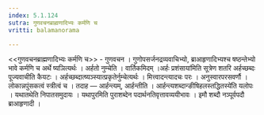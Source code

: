 ```yaml
---
index: 5.1.124
sutra: गुणवचनब्राह्मणादिभ्यः कर्मणि च
vritti: balamanorama

---
```

<<गुणवचनब्राह्मणादिभ्यः कर्मणि च>> - गुणवचन । गुणोपसर्जनद्रव्यवाचिभ्यो, ब्राआहृणादिभ्यश्च षष्ठन्तेभ्यो भावे कर्मणि च अर्थे ष्यञित्यर्थः । अर्हतो नुम्चेति । वार्तिकमिदम् ।अर्हः प्रशंसाया॑मिति सूत्रेण शतरि अर्हच्छब्दः पूज्यवाचीति कैयटः । अर्हच्छब्दात्ष्यञ्स्यात्प्रकृतेर्नुम्चेत्यर्थः । मित्त्वादन्त्यादचः परः । अनुस्वारपरसवर्णौ । लोकान्नपुंसकत्वं स्त्रीत्वं च । तदाह — आर्हन्त्यम्, आर्हन्तीति । आर्हन्त्यशब्दान्ङीषिहलस्तद्धितस्ये॑ति यलोपः । यथातथेति निपातसमुदायः । यथापुरमिति पुराशब्देन पदार्थनतिवृत्तावव्ययीभावः । इमौ शब्दौ नञ्पूर्वपदौ ब्राआहृणादी । 